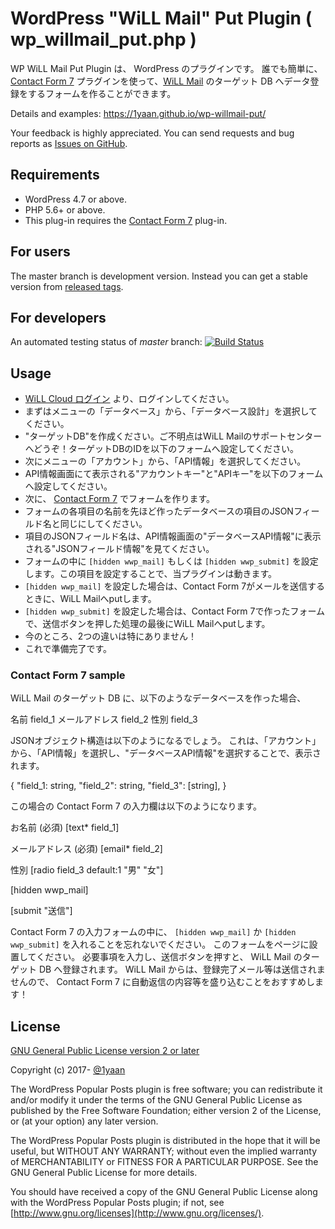WordPress "WiLL Mail" Put Plugin ( wp_willmail_put.php )
========

WP WiLL Mail Put Plugin は、 WordPress のプラグインです。
誰でも簡単に、[Contact Form 7](https://ja.wordpress.org/plugins/contact-form-7/) プラグインを使って、[WiLL Mail](https://willcloud.jp/) のターゲット DB へデータ登録をするフォームを作ることができます。

Details and examples: https://1yaan.github.io/wp-willmail-put/

Your feedback is highly appreciated. You can send requests and bug reports as [Issues on GitHub](https://github.com/1yaan/wp-willmail-put).

## Requirements

* WordPress 4.7 or above.
* PHP 5.6+ or above.
* This plug-in requires the [Contact Form 7](https://ja.wordpress.org/plugins/contact-form-7/) plug-in.

## For users

The master branch is development version.
Instead you can get a stable version from [released tags](https://github.com/1yaan/wp-willmail-put/releases).

## For developers

An automated testing status of *master* branch: [![Build Status](https://travis-ci.org/1yaan/wp-willmail-put.svg?branch=master)](https://travis-ci.org/1yaan/wp-willmail-put)

## Usage

* [WiLL Cloud ログイン](https://willap.jp/login?wordpres-plugin=wp-willmail-put) より、ログインしてください。
* まずはメニューの「データベース」から、「データベース設計」を選択してください。
* "ターゲットDB"を作成ください。ご不明点はWiLL Mailのサポートセンターへどうぞ！ターゲットDBのIDを以下のフォームへ設定してください。
* 次にメニューの「アカウント」から、「API情報」を選択してください。
* API情報画面にて表示される"アカウントキー"と"APIキー"を以下のフォームへ設定してください。
* 次に、 [Contact Form 7](https://contactform7.com/) でフォームを作ります。
* フォームの各項目の名前を先ほど作ったデータベースの項目のJSONフィールド名と同じにしてください。
* 項目のJSONフィールド名は、API情報画面の"データベースAPI情報"に表示される"JSONフィールド情報"を見てください。
* フォームの中に `[hidden wwp_mail]` もしくは `[hidden wwp_submit]` を設定します。この項目を設定することで、当プラグインは動きます。
* `[hidden wwp_mail]` を設定した場合は、Contact Form 7がメールを送信するときに、WiLL Mailへputします。
* `[hidden wwp_submit]` を設定した場合は、Contact Form 7で作ったフォームで、送信ボタンを押した処理の最後にWiLL Mailへputします。
* 今のところ、2つの違いは特にありません！
* これで準備完了です。

### Contact Form 7 sample

WiLL Mail のターゲット DB に、以下のようなデータベースを作った場合、

  名前 field_1
  メールアドレス field_2
  性別 field_3

JSONオブジェクト構造は以下のようになるでしょう。
これは、「アカウント」から、「API情報」を選択し、"データベースAPI情報"を選択することで、表示されます。

  {
    "field_1: string,
    "field_2": string,
    "field_3": [string],
  }

この場合の Contact Form 7 の入力欄は以下のようになります。

  お名前 (必須)
  [text* field_1]

  メールアドレス (必須)
  [email* field_2]

  性別
  [radio field_3 default:1 "男" "女"]

  [hidden wwp_mail]

  [submit "送信"]


Contact Form 7 の入力フォームの中に、 `[hidden wwp_mail]` か `[hidden wwp_submit]` を入れることを忘れないでください。
このフォームをページに設置してください。
必要事項を入力し、送信ボタンを押すと、 WiLL Mail のターゲット DB へ登録されます。
WiLL Mail からは、登録完了メール等は送信されませんので、 Contact Form 7 に自動返信の内容等を盛り込むことをおすすめします！

## License

[GNU General Public License version 2 or later](http://www.gnu.org/licenses/gpl-2.0.html)

Copyright (c) 2017- [@1yaan](https://twitter.com/1yaan)

The WordPress Popular Posts plugin is free software; you can redistribute it and/or
modify it under the terms of the GNU General Public License
as published by the Free Software Foundation; either version 2
of the License, or (at your option) any later version.

The WordPress Popular Posts plugin is distributed in the hope that it will be useful,
but WITHOUT ANY WARRANTY; without even the implied warranty of
MERCHANTABILITY or FITNESS FOR A PARTICULAR PURPOSE.  See the
GNU General Public License for more details.

You should have received a copy of the GNU General Public License
along with the WordPress Popular Posts plugin; if not, see [http://www.gnu.org/licenses](http://www.gnu.org/licenses/).
